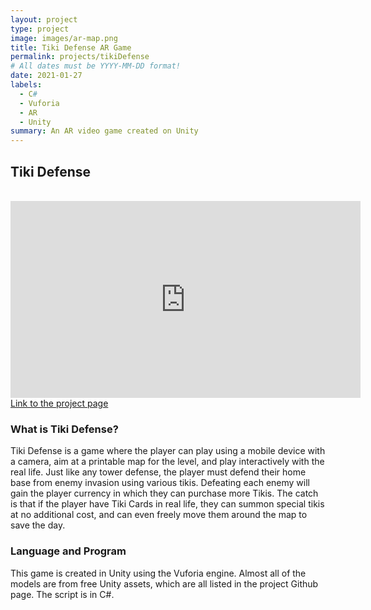 ```yaml
---
layout: project
type: project
image: images/ar-map.png
title: Tiki Defense AR Game
permalink: projects/tikiDefense
# All dates must be YYYY-MM-DD format!
date: 2021-01-27
labels:
  - C#
  - Vuforia
  - AR
  - Unity
summary: An AR video game created on Unity
---
```


<h2>Tiki Defense </h2>
<br>
<iframe width="560" height="315" src="https://www.youtube.com/embed/n156-ukbPto" frameborder="0" allow="accelerometer; autoplay; clipboard-write; encrypted-media; gyroscope; picture-in-picture" allowfullscreen></iframe>
<br>
<a href="https://github.com/yuhanj/Tiki-Defence">Link to the project page</a>
<br>
<h3>What is Tiki Defense?</h3>
<p>Tiki Defense is a game where the player can play using a mobile device with a camera, aim at a printable map for the level, and play interactively with the real life. Just like any tower defense, the player must defend their home base from enemy invasion using various tikis. Defeating each enemy will gain the player currency in which they can purchase more Tikis. The catch is that if the player have Tiki Cards in real life, they can summon special tikis at no additional cost, and can even freely move them around the map to save the day. 
</p>
<h3>Language and Program</h3>
<p>This game is created in Unity using the Vuforia engine. Almost all of the models are from free Unity assets, which are all listed in the project Github page. The script is in C#.</p>

